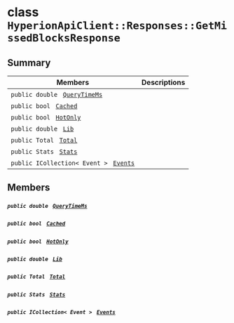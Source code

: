 # class `HyperionApiClient::Responses::GetMissedBlocksResponse` 

## Summary

 Members                                | Descriptions                                
----------------------------------------|---------------------------------------------
`public double ` [`QueryTimeMs`](#class_hyperion_api_client_1_1_responses_1_1_get_missed_blocks_response_1aaed05a434b4de2c0ca564fe4e3d8a2ec) | 
`public bool ` [`Cached`](#class_hyperion_api_client_1_1_responses_1_1_get_missed_blocks_response_1a4c2f66ac7e92baee23ff3feaedd0a069) | 
`public bool ` [`HotOnly`](#class_hyperion_api_client_1_1_responses_1_1_get_missed_blocks_response_1aede0d7016e2e36bf71998767504ae13f) | 
`public double ` [`Lib`](#class_hyperion_api_client_1_1_responses_1_1_get_missed_blocks_response_1aadde7ea54f4086c6436402e5cdfb36d8) | 
`public Total ` [`Total`](#class_hyperion_api_client_1_1_responses_1_1_get_missed_blocks_response_1aadea4b415425548b9fbcf43685f59cd1) | 
`public Stats ` [`Stats`](#class_hyperion_api_client_1_1_responses_1_1_get_missed_blocks_response_1aa8b37c5f2e3ce583bc0c31eb05daf5a5) | 
`public ICollection< Event > ` [`Events`](#class_hyperion_api_client_1_1_responses_1_1_get_missed_blocks_response_1a412478d3925ab844ca05801daf4f1ad1) | 

## Members

##### `public double ` [`QueryTimeMs`](#class_hyperion_api_client_1_1_responses_1_1_get_missed_blocks_response_1aaed05a434b4de2c0ca564fe4e3d8a2ec) 

##### `public bool ` [`Cached`](#class_hyperion_api_client_1_1_responses_1_1_get_missed_blocks_response_1a4c2f66ac7e92baee23ff3feaedd0a069) 

##### `public bool ` [`HotOnly`](#class_hyperion_api_client_1_1_responses_1_1_get_missed_blocks_response_1aede0d7016e2e36bf71998767504ae13f) 

##### `public double ` [`Lib`](#class_hyperion_api_client_1_1_responses_1_1_get_missed_blocks_response_1aadde7ea54f4086c6436402e5cdfb36d8) 

##### `public Total ` [`Total`](#class_hyperion_api_client_1_1_responses_1_1_get_missed_blocks_response_1aadea4b415425548b9fbcf43685f59cd1) 

##### `public Stats ` [`Stats`](#class_hyperion_api_client_1_1_responses_1_1_get_missed_blocks_response_1aa8b37c5f2e3ce583bc0c31eb05daf5a5) 

##### `public ICollection< Event > ` [`Events`](#class_hyperion_api_client_1_1_responses_1_1_get_missed_blocks_response_1a412478d3925ab844ca05801daf4f1ad1) 

